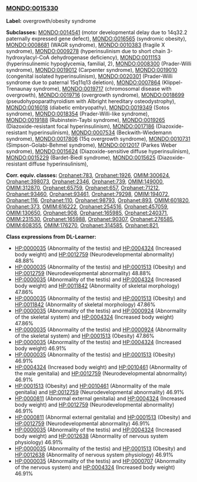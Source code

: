 
### [MONDO:0015330](http://purl.obolibrary.org/obo/MONDO_0015330)
**Label:** overgrowth/obesity syndrome

**Subclasses:** [MONDO:0014541](http://purl.obolibrary.org/obo/MONDO_0014541) (motor developmental delay due to 14q32.2 paternally expressed gene defect), [MONDO:0016565](http://purl.obolibrary.org/obo/MONDO_0016565) (syndromic obesity), [MONDO:0008681](http://purl.obolibrary.org/obo/MONDO_0008681) (WAGR syndrome), [MONDO:0010383](http://purl.obolibrary.org/obo/MONDO_0010383) (fragile X syndrome), [MONDO:0009278](http://purl.obolibrary.org/obo/MONDO_0009278) (hyperinsulinism due to short chain 3-hydroxylacyl-CoA dehydrogenase deficiency), [MONDO:0011153](http://purl.obolibrary.org/obo/MONDO_0011153) (hyperinsulinemic hypoglycemia, familial, 2), [MONDO:0008300](http://purl.obolibrary.org/obo/MONDO_0008300) (Prader-Willi syndrome), [MONDO:0019012](http://purl.obolibrary.org/obo/MONDO_0019012) (Carpenter syndrome), [MONDO:0019010](http://purl.obolibrary.org/obo/MONDO_0019010) (congenital isolated hyperinsulinism), [MONDO:0020301](http://purl.obolibrary.org/obo/MONDO_0020301) (Prader-Willi syndrome due to paternal 15q11q13 deletion), [MONDO:0007864](http://purl.obolibrary.org/obo/MONDO_0007864) (Klippel-Trenaunay syndrome), [MONDO:0019717](http://purl.obolibrary.org/obo/MONDO_0019717) (chromosomal disease with overgrowth), [MONDO:0019716](http://purl.obolibrary.org/obo/MONDO_0019716) (overgrowth syndrome), [MONDO:0018699](http://purl.obolibrary.org/obo/MONDO_0018699) (pseudohypoparathyroidism with Albright hereditary osteodystrophy), [MONDO:0016018](http://purl.obolibrary.org/obo/MONDO_0016018) (diabetic embryopathy), [MONDO:0019349](http://purl.obolibrary.org/obo/MONDO_0019349) (Sotos syndrome), [MONDO:0018354](http://purl.obolibrary.org/obo/MONDO_0018354) (Prader-Willi-like syndrome), [MONDO:0019188](http://purl.obolibrary.org/obo/MONDO_0019188) (Rubinstein-Taybi syndrome), [MONDO:0019265](http://purl.obolibrary.org/obo/MONDO_0019265) (Diazoxide-resistant focal hyperinsulinism), [MONDO:0017186](http://purl.obolibrary.org/obo/MONDO_0017186) (Diazoxide-resistant hyperinsulinism), [MONDO:0007534](http://purl.obolibrary.org/obo/MONDO_0007534) (Beckwith-Wiedemann syndrome), [MONDO:0017806](http://purl.obolibrary.org/obo/MONDO_0017806) (15q overgrowth syndrome), [MONDO:0010731](http://purl.obolibrary.org/obo/MONDO_0010731) (Simpson-Golabi-Behmel syndrome), [MONDO:0012017](http://purl.obolibrary.org/obo/MONDO_0012017) (Parkes Weber syndrome), [MONDO:0015624](http://purl.obolibrary.org/obo/MONDO_0015624) (Diazoxide-sensitive diffuse hyperinsulinism), [MONDO:0015229](http://purl.obolibrary.org/obo/MONDO_0015229) (Bardet-Biedl syndrome), [MONDO:0015625](http://purl.obolibrary.org/obo/MONDO_0015625) (Diazoxide-resistant diffuse hyperinsulinism), 

**Corr. equiv. classes:** [Orphanet:783](http://www.orpha.net/ORDO/Orphanet_783), [Orphanet:1926](http://www.orpha.net/ORDO/Orphanet_1926), [OMIM:300624](http://purl.obolibrary.org/obo/OMIM_300624), [Orphanet:398073](http://www.orpha.net/ORDO/Orphanet_398073), [Orphanet:2346](http://www.orpha.net/ORDO/Orphanet_2346), [Orphanet:739](http://www.orpha.net/ORDO/Orphanet_739), [OMIM:149000](http://purl.obolibrary.org/obo/OMIM_149000), [OMIM:312870](http://purl.obolibrary.org/obo/OMIM_312870), [Orphanet:65759](http://www.orpha.net/ORDO/Orphanet_65759), [Orphanet:657](http://www.orpha.net/ORDO/Orphanet_657), [Orphanet:71212](http://www.orpha.net/ORDO/Orphanet_71212), [Orphanet:93460](http://www.orpha.net/ORDO/Orphanet_93460), [Orphanet:93461](http://www.orpha.net/ORDO/Orphanet_93461), [Orphanet:79298](http://www.orpha.net/ORDO/Orphanet_79298), [OMIM:194072](http://purl.obolibrary.org/obo/OMIM_194072), [Orphanet:116](http://www.orpha.net/ORDO/Orphanet_116), [Orphanet:110](http://www.orpha.net/ORDO/Orphanet_110), [Orphanet:98793](http://www.orpha.net/ORDO/Orphanet_98793), [Orphanet:893](http://www.orpha.net/ORDO/Orphanet_893), [OMIM:601820](http://purl.obolibrary.org/obo/OMIM_601820), [Orphanet:373](http://www.orpha.net/ORDO/Orphanet_373), [OMIM:616222](http://purl.obolibrary.org/obo/OMIM_616222), [Orphanet:254516](http://www.orpha.net/ORDO/Orphanet_254516), [Orphanet:457059](http://www.orpha.net/ORDO/Orphanet_457059), [OMIM:130650](http://purl.obolibrary.org/obo/OMIM_130650), [Orphanet:908](http://www.orpha.net/ORDO/Orphanet_908), [Orphanet:165985](http://www.orpha.net/ORDO/Orphanet_165985), [Orphanet:240371](http://www.orpha.net/ORDO/Orphanet_240371), [OMIM:231530](http://purl.obolibrary.org/obo/OMIM_231530), [Orphanet:165988](http://www.orpha.net/ORDO/Orphanet_165988), [Orphanet:90307](http://www.orpha.net/ORDO/Orphanet_90307), [Orphanet:276585](http://www.orpha.net/ORDO/Orphanet_276585), [OMIM:608355](http://purl.obolibrary.org/obo/OMIM_608355), [OMIM:176270](http://purl.obolibrary.org/obo/OMIM_176270), [Orphanet:314585](http://www.orpha.net/ORDO/Orphanet_314585), [Orphanet:821](http://www.orpha.net/ORDO/Orphanet_821), 

**Class expressions from DL-Learner:**

- [HP:0000035](http://purl.obolibrary.org/obo/HP_0000035) (Abnormality of the testis) and [HP:0004324](http://purl.obolibrary.org/obo/HP_0004324) (Increased body weight) and [HP:0012759](http://purl.obolibrary.org/obo/HP_0012759) (Neurodevelopmental abnormality) 48.88%
- [HP:0000035](http://purl.obolibrary.org/obo/HP_0000035) (Abnormality of the testis) and [HP:0001513](http://purl.obolibrary.org/obo/HP_0001513) (Obesity) and [HP:0012759](http://purl.obolibrary.org/obo/HP_0012759) (Neurodevelopmental abnormality) 48.88%
- [HP:0000035](http://purl.obolibrary.org/obo/HP_0000035) (Abnormality of the testis) and [HP:0004324](http://purl.obolibrary.org/obo/HP_0004324) (Increased body weight) and [HP:0011842](http://purl.obolibrary.org/obo/HP_0011842) (Abnormality of skeletal morphology) 47.86%
- [HP:0000035](http://purl.obolibrary.org/obo/HP_0000035) (Abnormality of the testis) and [HP:0001513](http://purl.obolibrary.org/obo/HP_0001513) (Obesity) and [HP:0011842](http://purl.obolibrary.org/obo/HP_0011842) (Abnormality of skeletal morphology) 47.86%
- [HP:0000035](http://purl.obolibrary.org/obo/HP_0000035) (Abnormality of the testis) and [HP:0000924](http://purl.obolibrary.org/obo/HP_0000924) (Abnormality of the skeletal system) and [HP:0004324](http://purl.obolibrary.org/obo/HP_0004324) (Increased body weight) 47.86%
- [HP:0000035](http://purl.obolibrary.org/obo/HP_0000035) (Abnormality of the testis) and [HP:0000924](http://purl.obolibrary.org/obo/HP_0000924) (Abnormality of the skeletal system) and [HP:0001513](http://purl.obolibrary.org/obo/HP_0001513) (Obesity) 47.86%
- [HP:0000035](http://purl.obolibrary.org/obo/HP_0000035) (Abnormality of the testis) and [HP:0004324](http://purl.obolibrary.org/obo/HP_0004324) (Increased body weight) 46.91%
- [HP:0000035](http://purl.obolibrary.org/obo/HP_0000035) (Abnormality of the testis) and [HP:0001513](http://purl.obolibrary.org/obo/HP_0001513) (Obesity) 46.91%
- [HP:0004324](http://purl.obolibrary.org/obo/HP_0004324) (Increased body weight) and [HP:0010461](http://purl.obolibrary.org/obo/HP_0010461) (Abnormality of the male genitalia) and [HP:0012759](http://purl.obolibrary.org/obo/HP_0012759) (Neurodevelopmental abnormality) 46.91%
- [HP:0001513](http://purl.obolibrary.org/obo/HP_0001513) (Obesity) and [HP:0010461](http://purl.obolibrary.org/obo/HP_0010461) (Abnormality of the male genitalia) and [HP:0012759](http://purl.obolibrary.org/obo/HP_0012759) (Neurodevelopmental abnormality) 46.91%
- [HP:0000811](http://purl.obolibrary.org/obo/HP_0000811) (Abnormal external genitalia) and [HP:0004324](http://purl.obolibrary.org/obo/HP_0004324) (Increased body weight) and [HP:0012759](http://purl.obolibrary.org/obo/HP_0012759) (Neurodevelopmental abnormality) 46.91%
- [HP:0000811](http://purl.obolibrary.org/obo/HP_0000811) (Abnormal external genitalia) and [HP:0001513](http://purl.obolibrary.org/obo/HP_0001513) (Obesity) and [HP:0012759](http://purl.obolibrary.org/obo/HP_0012759) (Neurodevelopmental abnormality) 46.91%
- [HP:0000035](http://purl.obolibrary.org/obo/HP_0000035) (Abnormality of the testis) and [HP:0004324](http://purl.obolibrary.org/obo/HP_0004324) (Increased body weight) and [HP:0012638](http://purl.obolibrary.org/obo/HP_0012638) (Abnormality of nervous system physiology) 46.91%
- [HP:0000035](http://purl.obolibrary.org/obo/HP_0000035) (Abnormality of the testis) and [HP:0001513](http://purl.obolibrary.org/obo/HP_0001513) (Obesity) and [HP:0012638](http://purl.obolibrary.org/obo/HP_0012638) (Abnormality of nervous system physiology) 46.91%
- [HP:0000035](http://purl.obolibrary.org/obo/HP_0000035) (Abnormality of the testis) and [HP:0000707](http://purl.obolibrary.org/obo/HP_0000707) (Abnormality of the nervous system) and [HP:0004324](http://purl.obolibrary.org/obo/HP_0004324) (Increased body weight) 46.91%


